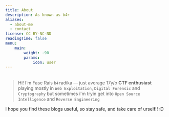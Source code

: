 ```yaml
---
title: About
description: As known as b4r
aliases:
  - about-me
  - contact
license: CC BY-NC-ND
readingTime: false
menu:
    main:
        weight: -90
        params:
            icon: user
---
```

###### 
>Hi! I’m Fase Rais `b4r`adika — just average 17y/o <strong> CTF enthusiast</strong> playing mostly in `Web Exploitation`, `Digital Forensic` and `Cryptography` but sometimes i'm tryin get into `Open Source Intelligence` and `Reverse Engineering`

I hope you find these blogs useful, so stay safe, and take care of urself!! :D
